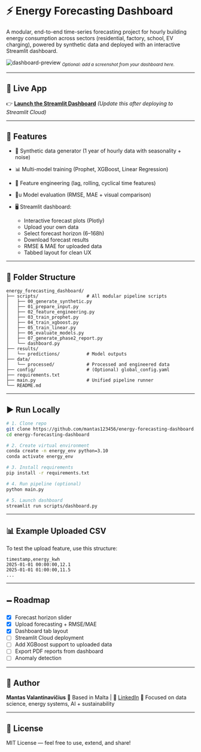 # ⚡ Energy Forecasting Dashboard

A modular, end-to-end time-series forecasting project for hourly building energy consumption across sectors (residential, factory, school, EV charging), powered by synthetic data and deployed with an interactive Streamlit dashboard.

![dashboard-preview](https://user-images.githubusercontent.com/your-screenshot.png) <sub><i>Optional: add a screenshot from your dashboard here.</i></sub>

---

## 🚀 Live App

👉 **[Launch the Streamlit Dashboard](https://your-username.streamlit.app)**
*(Update this after deploying to Streamlit Cloud)*

---

## 📆 Features

* 🔧 Synthetic data generator (1 year of hourly data with seasonality + noise)
* 📊 Multi-model training (Prophet, XGBoost, Linear Regression)
* 🧠 Feature engineering (lag, rolling, cyclical time features)
* 🦪u Model evaluation (RMSE, MAE + visual comparison)
* 🖥️ Streamlit dashboard:

  * Interactive forecast plots (Plotly)
  * Upload your own data
  * Select forecast horizon (6–168h)
  * Download forecast results
  * RMSE & MAE for uploaded data
  * Tabbed layout for clean UX

---

## 📁 Folder Structure

```text
energy_forecasting_dashboard/
├── scripts/                  # All modular pipeline scripts
│   ├── 00_generate_synthetic.py
│   ├── 01_prepare_input.py
│   ├── 02_feature_engineering.py
│   ├── 03_train_prophet.py
│   ├── 04_train_xgboost.py
│   ├── 05_train_linear.py
│   ├── 06_evaluate_models.py
│   ├── 07_generate_phase2_report.py
│   └── dashboard.py
├── results/
│   └── predictions/          # Model outputs
├── data/
│   └── processed/            # Processed and engineered data
├── config/                   # (Optional) global_config.yaml
├── requirements.txt
├── main.py                   # Unified pipeline runner
└── README.md
```

---

## ▶️ Run Locally

```bash
# 1. Clone repo
git clone https://github.com/mantas123456/energy-forecasting-dashboard.git
cd energy-forecasting-dashboard

# 2. Create virtual environment
conda create -n energy_env python=3.10
conda activate energy_env

# 3. Install requirements
pip install -r requirements.txt

# 4. Run pipeline (optional)
python main.py

# 5. Launch dashboard
streamlit run scripts/dashboard.py
```

---

## 📊 Example Uploaded CSV

To test the upload feature, use this structure:

```csv
timestamp,energy_kwh
2025-01-01 00:00:00,12.1
2025-01-01 01:00:00,11.5
...
```

---

## 🗕️ Roadmap

* [x] Forecast horizon slider
* [x] Upload forecasting + RMSE/MAE
* [x] Dashboard tab layout
* [ ] Streamlit Cloud deployment
* [ ] Add XGBoost support to uploaded data
* [ ] Export PDF reports from dashboard
* [ ] Anomaly detection

---

## 🧠 Author

**Mantas Valantinavičius**
📍 Based in Malta | 🔗 [LinkedIn](https://www.linkedin.com/in/mantasvalantinavicius/)
🧪 Focused on data science, energy systems, AI + sustainability

---

## 📜 License

MIT License — feel free to use, extend, and share!
